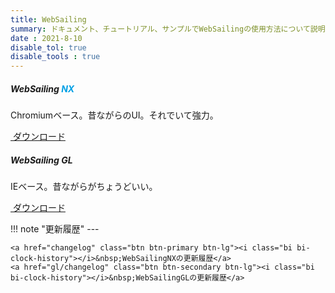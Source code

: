 ```yaml
---
title: WebSailing
summary: ドキュメント、チュートリアル、サンプルでWebSailingの使用方法について説明します。ユーザー、開発者、管理者向けの情報が含まれます。
date : 2021-8-10
disable_tol: true
disable_tools : true
---
```

<div class="row">
  <div class="col-sm-6">
    <div class="card">
      <div class="card-body">
        <h5 class="card-title">WebSailing <span style="color:#02a0e5;">NX</span></h5>
        <p class="card-text">Chromiumベース。昔ながらのUI。それでいて強力。</p>
        <a href="https://download.wsoft.ws/WebSailing/NX" class="btn btn-primary"><i class="bi bi-download"></i>&nbsp;ダウンロード</a>
      </div>
    </div>
  </div>
  <div class="col-sm-6">
    <div class="card">
      <div class="card-body">
        <h5 class="card-title">WebSailing GL</h5>
        <p class="card-text">IEベース。昔ながらがちょうどいい。</p>
        <a href="https://download.wsoft.ws/WebSailing/GL" class="btn btn-secondary"><i class="bi bi-download"></i>&nbsp;ダウンロード</a>
      </div>
    </div>
  </div>
</div>

!!! note "更新履歴"
    ---
    
    <a href="changelog" class="btn btn-primary btn-lg"><i class="bi bi-clock-history"></i>&nbsp;WebSailingNXの更新履歴</a>
    <a href="gl/changelog" class="btn btn-secondary btn-lg"><i class="bi bi-clock-history"></i>&nbsp;WebSailingGLの更新履歴</a>
